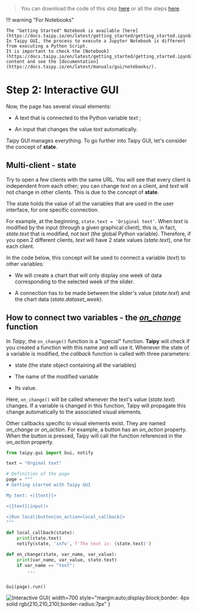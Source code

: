 > You can download the code of this step [here](../src/step_02.py) or all the steps [here](https://github.com/Avaiga/taipy-getting-started/tree/develop/src).

!!! warning "For Notebooks"

    The "Getting Started" Notebook is available [here](https://docs.taipy.io/en/latest/getting_started/getting_started.ipynb). In Taipy GUI, the process to execute a Jupyter Notebook is different from executing a Python Script.
    It is important to check the [Notebook](https://docs.taipy.io/en/latest/getting_started/getting_started.ipynb) content and see the [documentation](https://docs.taipy.io/en/latest/manuals/gui/notebooks/).

# Step 2: Interactive GUI

Now, the page has several visual elements:

- A text that is connected to the Python variable *text* ;

- An input that changes the value *text* automatically.

Taipy GUI manages everything. To go further into Taipy GUI, let's consider the concept of **state**.

## Multi-client - state

Try to open a few clients with the same URL. You will see that every client is independent from each other; you can change *text* on a client, and *text* will not change in other clients. This is due to the concept of **state**.

The state holds the value of all the variables that are used in the user interface, for one specific connection.

For example, at the beginning, `state.text = 'Original text'`. When *text* is modified by the input (through a given graphical client), this is, in fact, *state.text* that is modified, not *text* (the global Python variable). Therefore, if you open 2 different clients, *text* will have 2 state values (*state.text*), one for each client.

In the code below, this concept will be used to connect a variable (*text*) to other variables:

- We will create a chart that will only display one week of data corresponding to the selected week of the slider.

- A connection has to be made between the slider's value  (*state.text*) and the chart data (*state.dataset_week*).

## How to connect two variables - the *[on_change](https://docs.taipy.io/en/latest/manuals/gui/callbacks/)* function

In *Taipy*, the `on_change()` function is a "special" function. **Taipy** will check if you created a function with this name and will use it. Whenever the state of a variable is modified, the *callback* function is called with three parameters:

- state (the state object containing all the variables)

- The name of the modified variable

- Its value.

Here, `on_change()` will be called whenever the text's value (*state.text*) changes. If a variable is changed in this function, Taipy will propagate this change automatically to the associated visual elements.

Other callbacks specific to visual elements exist. They are named _on_change_ or _on_action_. For example, a button has an _on_action_ property. When the button is pressed, Taipy will call the function referenced in the _on_action_ property.

```python
from taipy.gui import Gui, notify

text = "Orginal text"

# Definition of the page
page = """
# Getting started with Taipy GUI

My text: <|{text}|>

<|{text}|input|>

<|Run local|button|on_action=local_callback|>
"""

def local_callback(state):
    print(state.text)
    notify(state, 'info', f'The text is: {state.text}')

def on_change(state, var_name, var_value):
    print(var_name, var_value, state.text)
    if var_name == "text":
        ...


Gui(page).run()
```

![Interactive GUI](result.gif){ width=700 style="margin:auto;display:block;border: 4px solid rgb(210,210,210);border-radius:7px" }

